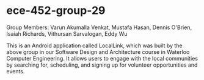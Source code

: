 # ece-452-group-29

Group Members: Varun Akumalla Venkat, Mustafa Hasan, Dennis O'Brien, Isaiah Richards, Vithursan Sarvalogan, Eddy Wu

This is an Android application called LocalLink, which was built by the above group in our Software Design and Architecture 
course in Waterloo Computer Engineering.  It allows users to engage with the local communities by searching for, scheduling,
and signing up for volunteer opportunities and events.